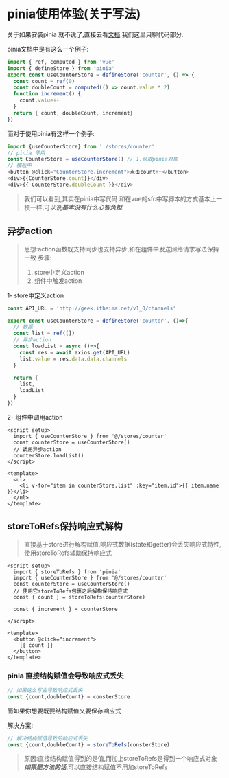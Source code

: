 # pinia使用体验(关于写法)

关于如果安装pinia 就不说了,直接去看[文档](https://pinia.vuejs.org/zh/getting-started.html).我们这里只聊代码部分.

pinia文档中是有这么一个例子:

```` js
import { ref, computed } from 'vue'
import { defineStore } from 'pinia'
export const useCounterStore = defineStore('counter', () => {
  const count = ref(0)
  const doubleCount = computed(() => count.value * 2)
  function increment() {
    count.value++
  }
  return { count, doubleCount, increment}
})
````

而对于使用pinia有这样一个例子:

```` js
import {useCounterStore} from './stores/counter'
// pinia 使用
const CounterStore = useCounterStore() // 1.获取pinia对象
// 模板中
<button @click="CounterStore.increment">点击count++</button>
<div>{{CounterStore.count}}</div>
<div>{{ CounterStore.doubleCount }}</div>
````

> 我们可以看到,其实在pinia中写代码 和在vue的sfc中写脚本的方式基本上一模一样,可以说***基本没有什么心智负担***.

## 异步action

> 思想:action函数既支持同步也支持异步,和在组件中发送网络请求写法保持一致
> 步骤:
>
> 1. store中定义action
> 2. 组件中触发action

1- store中定义action

```javascript
const API_URL = 'http://geek.itheima.net/v1_0/channels'

export const useCounterStore = defineStore('counter', ()=>{
  // 数据
  const list = ref([])
  // 异步action
  const loadList = async ()=>{
    const res = await axios.get(API_URL)
    list.value = res.data.data.channels
  }

  return {
    list,
    loadList
  }
})
```

2- 组件中调用action

```vue
<script setup>
  import { useCounterStore } from '@/stores/counter'
  const counterStore = useCounterStore()
  // 调用异步action
  counterStore.loadList()
</script>

<template>
  <ul>
    <li v-for="item in counterStore.list" :key="item.id">{{ item.name }}</li>
  </ul>
</template>
```

## storeToRefs保持响应式解构
>
> 直接基于store进行解构赋值,响应式数据(state和getter)会丢失响应式特性,使用storeToRefs辅助保持响应式

```vue
<script setup>
  import { storeToRefs } from 'pinia'
  import { useCounterStore } from '@/stores/counter'
  const counterStore = useCounterStore()
  // 使用它storeToRefs包裹之后解构保持响应式
  const { count } = storeToRefs(counterStore)

  const { increment } = counterStore
  
</script>

<template>
  <button @click="increment">
    {{ count }}
  </button>
</template>
```

### pinia 直接结构赋值会导致响应式丢失

``` js
// 如果这么写会导致响应式丢失
const {count,doubleCount} = consterStore
```

而如果你想要既要结构赋值又要保存响应式

解决方案:

``` js
// 解决结构赋值导致的响应式丢失
const {count,doubleCount} = storeToRefs(consterStore)
```

> 原因:直接结构赋值得到的是值,而加上storeToRefs是得到一个响应式对象
> ***如果是方法的话***,可以直接结构赋值不用加storeToRefs
